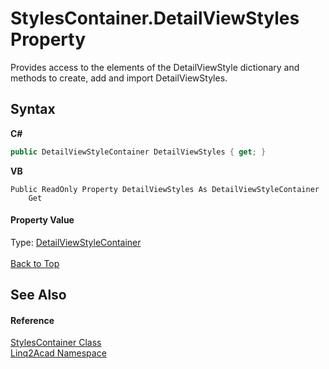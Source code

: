 # StylesContainer.DetailViewStyles Property 
 

Provides access to the elements of the DetailViewStyle dictionary and methods to create, add and import DetailViewStyles.

## Syntax

**C#**<br />
``` C#
public DetailViewStyleContainer DetailViewStyles { get; }
```

**VB**<br />
``` VB
Public ReadOnly Property DetailViewStyles As DetailViewStyleContainer
	Get
```


#### Property Value
Type: <a href="T_Linq2Acad_DetailViewStyleContainer.md#DetailViewStyleContainer-Class">DetailViewStyleContainer</a>
<br/><br/><a href="#StylesContainerDetailViewStyles-Property">Back to Top</a>

## See Also


#### Reference
<a href="T_Linq2Acad_StylesContainer.md#StylesContainer-Class">StylesContainer Class</a><br /><a href="N_Linq2Acad.md#Linq2Acad-Namespace">Linq2Acad Namespace</a><br />
